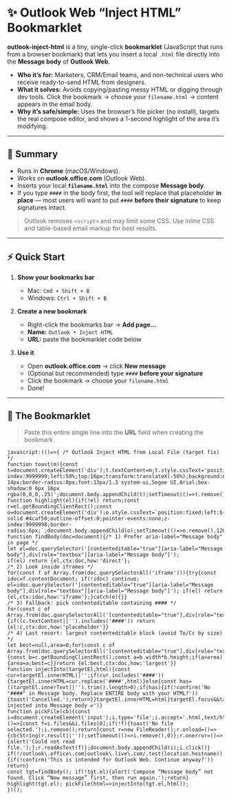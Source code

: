 # ✨ Outlook Web “Inject HTML” Bookmarklet

**outlook-inject-html** is a tiny, single-click **bookmarklet** (JavaScript that runs from a browser bookmark) that lets you insert a local `.html` file directly into the **Message body** of **Outlook Web**.

- **Who it’s for:** Marketers, CRM/Email teams, and non-technical users who receive ready-to-send HTML from designers.
- **What it solves:** Avoids copying/pasting messy HTML or digging through dev tools. Click the bookmark → choose your `filename.html` → content appears in the email body.
- **Why it’s safe/simple:** Uses the browser’s file picker (no install), targets the real compose editor, and shows a 1-second highlight of the area it’s modifying.

---

## 🧩 Summary

- Runs in **Chrome** (macOS/Windows).
- Works on **outlook.office.com** (Outlook Web).
- Inserts your local **`filename.html`** into the compose **Message body**.
- If you type `####` in the body first, the tool will replace that placeholder **in place** — most users will want to put `####` **before their signature** to keep signatures intact.

> Outlook removes `<script>` and may limit some CSS. Use inline CSS and table-based email markup for best results.

---

## ⚡ Quick Start

1) **Show your bookmarks bar**  
   - Mac: `Cmd + Shift + B`  
   - Windows: `Ctrl + Shift + B`

2) **Create a new bookmark**  
   - Right-click the bookmarks bar → **Add page…**  
   - **Name:** `Outlook • Inject HTML`  
   - **URL:** paste the bookmarklet code below

3) **Use it**  
   - Open **outlook.office.com** → click **New message**  
   - (Optional but recommended) type `####` **before your signature**  
   - Click the bookmark → choose your `filename.html`  
   - Done!

---

## 🔖 The Bookmarklet

> Paste this entire single line into the **URL** field when creating the bookmark.

```text
javascript:(()=>{ /* Outlook Inject HTML from Local File (target fix) */
function toast(m){const t=document.createElement('div');t.textContent=m;t.style.cssText='position:fixed;z-index:9999999;left:50%;top:16px;transform:translateX(-50%);background:#111;color:#fff;padding:10px 14px;border-radius:8px;font:13px/1.3 system-ui,Segoe UI,Arial;box-shadow:0 6px 16px rgba(0,0,0,.25)';document.body.appendChild(t);setTimeout(()=>t.remove(),3200)}
function highlight(el){if(!el) return;const r=el.getBoundingClientRect();const o=document.createElement('div');o.style.cssText=`position:fixed;left:${r.left+window.scrollX}px;top:${r.top+window.scrollY}px;width:${r.width}px;height:${r.height}px;outline:3px solid #4caf50;outline-offset:0;pointer-events:none;z-index:9999998;border-radius:6px;`;document.body.appendChild(o);setTimeout(()=>o.remove(),1200)}
function findBody(doc=document){/* 1) Prefer aria-label="Message body" in page */
let el=doc.querySelector('[contenteditable="true"][aria-label="Message body"],div[role="textbox"][aria-label="Message body"]');
if(el) return {el,ctx:doc,how:'direct'};
/* 2) Look inside iframes */
for(const f of Array.from(doc.querySelectorAll('iframe'))){try{const idoc=f.contentDocument; if(!idoc) continue; el=idoc.querySelector('[contenteditable="true"][aria-label="Message body"],div[role="textbox"][aria-label="Message body"]'); if(el) return {el,ctx:idoc,how:'iframe'};}catch(e){}}
/* 3) Fallback: pick contenteditable containing #### */
for(const c of Array.from(doc.querySelectorAll('[contenteditable="true"],div[role="textbox"]'))){if((c.textContent||'').includes('####')) return {el:c,ctx:doc,how:'placeholder'}}
/* 4) Last resort: largest contenteditable block (avoid To/Cc by size) */
let best=null,area=0;for(const c of Array.from(doc.querySelectorAll('[contenteditable="true"],div[role="textbox"]'))){const b=c.getBoundingClientRect();const a=b.width*b.height;if(a>area){area=a;best=c}}return {el:best,ctx:doc,how:'largest'}}
function injectInto(targetEl,html){const cur=targetEl.innerHTML||'';if(cur.includes('####')){targetEl.innerHTML=cur.replace('####',html)}else{const has=((targetEl.innerText||'').trim().length>0);if(has){if(!confirm('No "####" in Message body. Replace ENTIRE body with your HTML?')){toast('Cancelled.');return}}targetEl.innerHTML=html}targetEl.focus&&targetEl.focus();toast('HTML injected into Message body ✔')}
function pickFile(cb){const i=document.createElement('input');i.type='file';i.accept='.html,text/html,.htm';i.style.display='none';i.onchange=()=>{const f=i.files&&i.files[0];if(!f){toast('No file selected.');i.remove();return}const r=new FileReader();r.onload=()=>{cb(String(r.result||''));setTimeout(()=>i.remove(),0)};r.onerror=()=>{alert('Could not read file.');};r.readAsText(f)};document.body.appendChild(i);i.click()}
if(!/outlook\.office\.com|outlook\.live\.com/.test(location.hostname)){if(!confirm('This is intended for Outlook Web. Continue anyway?')) return}
const tgt=findBody(); if(!tgt.el){alert('Compose “Message body” not found. Click “New message” first, then run again.');return}
highlight(tgt.el); pickFile(html=>injectInto(tgt.el,html));
})();

